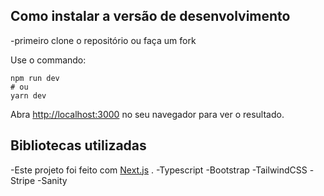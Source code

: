 

## Como instalar a versão de desenvolvimento

-primeiro clone o repositório ou faça um fork

Use o commando:
```
npm run dev
# ou
yarn dev
```

Abra [http://localhost:3000](http://localhost:3000) no seu navegador para ver o resultado.


## Bibliotecas utilizadas


-Este projeto foi feito com [Next.js](https://nextjs.org/) .
-Typescript
-Bootstrap
-TailwindCSS
-Stripe
-Sanity
